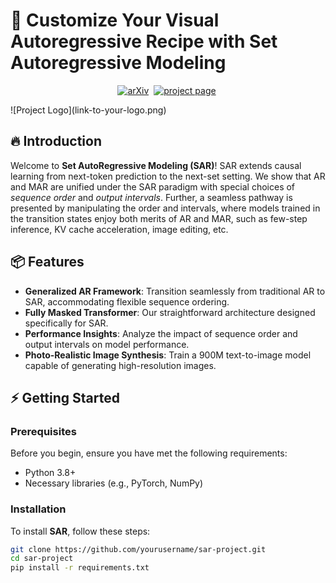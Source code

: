 # 🚀 Customize Your Visual Autoregressive Recipe with Set Autoregressive Modeling
<div align="center">

[![arXiv]()](https://arxiv.org/abs/)&nbsp;
[![project page]()](https://poppuppy.github.io/sar.github.io/)&nbsp;

</div>
![Project Logo](link-to-your-logo.png)

## 🔥 Introduction

Welcome to **Set AutoRegressive Modeling (SAR)**! SAR extends causal learning from next-token prediction to the next-set setting. We show that AR and MAR are unified under the SAR paradigm with special choices of *sequence order* and *output intervals*. Further, a seamless pathway is presented by manipulating the order and intervals, where models trained in the transition states enjoy both merits of AR and MAR, such as few-step inference, KV cache acceleration, image editing, etc. 

## 📦 Features

- **Generalized AR Framework**: Transition seamlessly from traditional AR to SAR, accommodating flexible sequence ordering.
- **Fully Masked Transformer**: Our straightforward architecture designed specifically for SAR.
- **Performance Insights**: Analyze the impact of sequence order and output intervals on model performance.
- **Photo-Realistic Image Synthesis**: Train a 900M text-to-image model capable of generating high-resolution images.

## ⚡ Getting Started

### Prerequisites

Before you begin, ensure you have met the following requirements:

- Python 3.8+
- Necessary libraries (e.g., PyTorch, NumPy)

### Installation

To install **SAR**, follow these steps:

```bash
git clone https://github.com/yourusername/sar-project.git
cd sar-project
pip install -r requirements.txt
